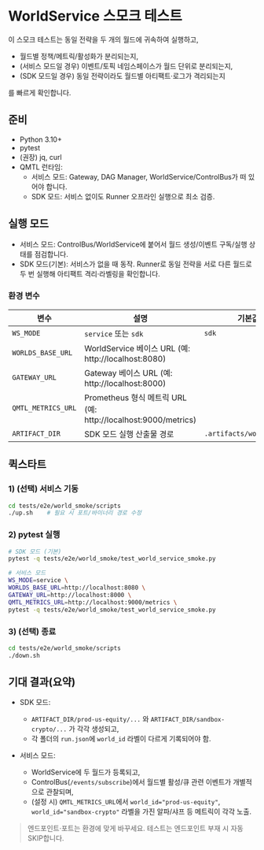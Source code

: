 # WorldService 스모크 테스트

이 스모크 테스트는 동일 전략을 두 개의 월드에 귀속하여 실행하고,
- 월드별 정책/메트릭/활성화가 분리되는지,
- (서비스 모드일 경우) 이벤트/토픽 네임스페이스가 월드 단위로 분리되는지,
- (SDK 모드일 경우) 동일 전략이라도 월드별 아티팩트·로그가 격리되는지

를 빠르게 확인합니다.

## 준비

- Python 3.10+
- pytest
- (권장) jq, curl
- QMTL 런타임:
  - 서비스 모드: Gateway, DAG Manager, WorldService/ControlBus가 떠 있어야 합니다.
  - SDK 모드: 서비스 없이도 Runner 오프라인 실행으로 최소 검증.

## 실행 모드

- 서비스 모드: ControlBus/WorldService에 붙어서 월드 생성/이벤트 구독/실행 상태를 점검합니다.
- SDK 모드(기본): 서비스가 없을 때 동작. Runner로 동일 전략을 서로 다른 월드로 두 번 실행해 아티팩트 격리·라벨링을 확인합니다.

### 환경 변수

| 변수 | 설명 | 기본값 |
|---|---|---|
| `WS_MODE` | `service` 또는 `sdk` | `sdk` |
| `WORLDS_BASE_URL` | WorldService 베이스 URL (예: http://localhost:8080) |  |
| `GATEWAY_URL` | Gateway 베이스 URL (예: http://localhost:8000) |  |
| `QMTL_METRICS_URL` | Prometheus 형식 메트릭 URL (예: http://localhost:9000/metrics) |  |
| `ARTIFACT_DIR` | SDK 모드 실행 산출물 경로 | `.artifacts/world_smoke` |

## 퀵스타트

### 1) (선택) 서비스 기동
```bash
cd tests/e2e/world_smoke/scripts
./up.sh    # 필요 시 포트/바이너리 경로 수정
```

### 2) pytest 실행

```bash
# SDK 모드 (기본)
pytest -q tests/e2e/world_smoke/test_world_service_smoke.py

# 서비스 모드
WS_MODE=service \
WORLDS_BASE_URL=http://localhost:8080 \
GATEWAY_URL=http://localhost:8000 \
QMTL_METRICS_URL=http://localhost:9000/metrics \
pytest -q tests/e2e/world_smoke/test_world_service_smoke.py
```

### 3) (선택) 종료

```bash
cd tests/e2e/world_smoke/scripts
./down.sh
```

## 기대 결과(요약)

* SDK 모드:

  * `ARTIFACT_DIR/prod-us-equity/...` 와 `ARTIFACT_DIR/sandbox-crypto/...` 가 각각 생성되고,
  * 각 폴더의 `run.json`에 `world_id` 라벨이 다르게 기록되어야 함.
* 서비스 모드:

  * WorldService에 두 월드가 등록되고,
  * ControlBus(`/events/subscribe`)에서 월드별 활성/큐 관련 이벤트가 개별적으로 관찰되며,
  * (설정 시) `QMTL_METRICS_URL`에서 `world_id="prod-us-equity"`, `world_id="sandbox-crypto"` 라벨을 가진 알파/샤프 등 메트릭이 각각 노출.

> 엔드포인트·포트는 환경에 맞게 바꾸세요. 테스트는 엔드포인트 부재 시 자동 SKIP합니다.
